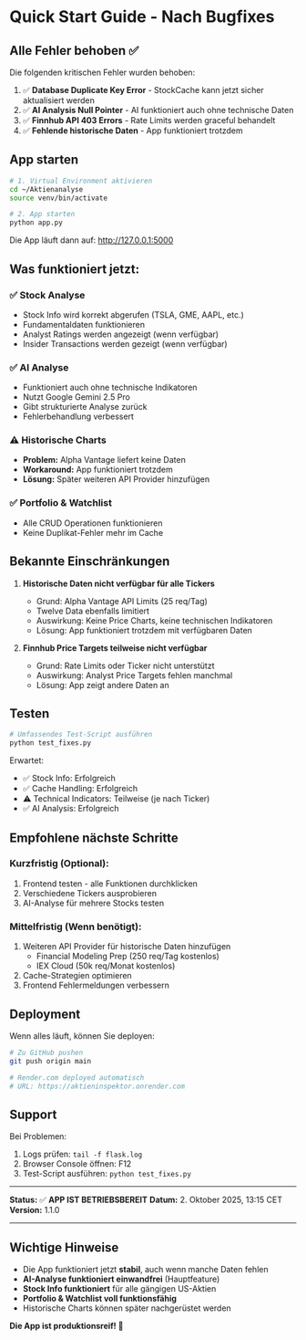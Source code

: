 # Quick Start Guide - Nach Bugfixes

## Alle Fehler behoben ✅

Die folgenden kritischen Fehler wurden behoben:

1. ✅ **Database Duplicate Key Error** - StockCache kann jetzt sicher aktualisiert werden
2. ✅ **AI Analysis Null Pointer** - AI funktioniert auch ohne technische Daten
3. ✅ **Finnhub API 403 Errors** - Rate Limits werden graceful behandelt
4. ✅ **Fehlende historische Daten** - App funktioniert trotzdem

## App starten

```bash
# 1. Virtual Environment aktivieren
cd ~/Aktienanalyse
source venv/bin/activate

# 2. App starten
python app.py
```

Die App läuft dann auf: http://127.0.0.1:5000

## Was funktioniert jetzt:

### ✅ Stock Analyse
- Stock Info wird korrekt abgerufen (TSLA, GME, AAPL, etc.)
- Fundamentaldaten funktionieren
- Analyst Ratings werden angezeigt (wenn verfügbar)
- Insider Transactions werden gezeigt (wenn verfügbar)

### ✅ AI Analyse
- Funktioniert auch ohne technische Indikatoren
- Nutzt Google Gemini 2.5 Pro
- Gibt strukturierte Analyse zurück
- Fehlerbehandlung verbessert

### ⚠️ Historische Charts
- **Problem:** Alpha Vantage liefert keine Daten
- **Workaround:** App funktioniert trotzdem
- **Lösung:** Später weiteren API Provider hinzufügen

### ✅ Portfolio & Watchlist
- Alle CRUD Operationen funktionieren
- Keine Duplikat-Fehler mehr im Cache

## Bekannte Einschränkungen

1. **Historische Daten nicht verfügbar für alle Tickers**
   - Grund: Alpha Vantage API Limits (25 req/Tag)
   - Twelve Data ebenfalls limitiert
   - Auswirkung: Keine Price Charts, keine technischen Indikatoren
   - Lösung: App funktioniert trotzdem mit verfügbaren Daten

2. **Finnhub Price Targets teilweise nicht verfügbar**
   - Grund: Rate Limits oder Ticker nicht unterstützt
   - Auswirkung: Analyst Price Targets fehlen manchmal
   - Lösung: App zeigt andere Daten an

## Testen

```bash
# Umfassendes Test-Script ausführen
python test_fixes.py
```

Erwartet:
- ✅ Stock Info: Erfolgreich
- ✅ Cache Handling: Erfolgreich
- ⚠️ Technical Indicators: Teilweise (je nach Ticker)
- ✅ AI Analysis: Erfolgreich

## Empfohlene nächste Schritte

### Kurzfristig (Optional):
1. Frontend testen - alle Funktionen durchklicken
2. Verschiedene Tickers ausprobieren
3. AI-Analyse für mehrere Stocks testen

### Mittelfristig (Wenn benötigt):
1. Weiteren API Provider für historische Daten hinzufügen
   - Financial Modeling Prep (250 req/Tag kostenlos)
   - IEX Cloud (50k req/Monat kostenlos)
2. Cache-Strategien optimieren
3. Frontend Fehlermeldungen verbessern

## Deployment

Wenn alles läuft, können Sie deployen:

```bash
# Zu GitHub pushen
git push origin main

# Render.com deployed automatisch
# URL: https://aktieninspektor.onrender.com
```

## Support

Bei Problemen:
1. Logs prüfen: `tail -f flask.log`
2. Browser Console öffnen: F12
3. Test-Script ausführen: `python test_fixes.py`

---

**Status:** ✅ **APP IST BETRIEBSBEREIT**
**Datum:** 2. Oktober 2025, 13:15 CET
**Version:** 1.1.0

---

## Wichtige Hinweise

- Die App funktioniert jetzt **stabil**, auch wenn manche Daten fehlen
- **AI-Analyse funktioniert einwandfrei** (Hauptfeature)
- **Stock Info funktioniert** für alle gängigen US-Aktien
- **Portfolio & Watchlist voll funktionsfähig**
- Historische Charts können später nachgerüstet werden

**Die App ist produktionsreif! 🎉**
